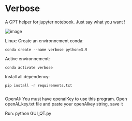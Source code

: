 # Verbose
A GPT helper for jupyter notebook.
Just say what you want !

![image](https://github.com/Yopla38/Verbose/assets/70442829/cad5a198-763b-4d6f-bebf-07480e21afd2)


Linux:
Create an environnement conda:
```
conda create --name verbose python=3.9
```

Active environnement:
```
conda activate verbose
```

Install all dependency:
```
pip install -r requirements.txt


```

OpenAI:
You must have openaiKey to use this program. 
Open openAI_key.txt file and paste your openAIkey string, save it

Run:
python GUI_QT.py
